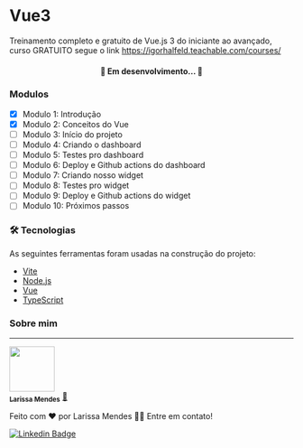 # Vue3
Treinamento completo e gratuito de Vue.js 3 do iniciante ao avançado, curso GRATUITO segue o link https://igorhalfeld.teachable.com/courses/

<h4 align="center"> 
	🚧 Em desenvolvimento...  🚧
</h4>

### Modulos

- [x] Modulo 1: Introdução
- [x] Modulo 2: Conceitos do Vue
- [ ] Modulo 3: Início do projeto
- [ ] Modulo 4: Criando o dashboard
- [ ] Modulo 5: Testes pro dashboard
- [ ] Modulo 6: Deploy e Github actions do dashboard
- [ ] Modulo 7: Criando nosso widget
- [ ] Modulo 8: Testes pro widget
- [ ] Modulo 9: Deploy e Github actions do widget
- [ ] Modulo 10: Próximos passos

### 🛠 Tecnologias

As seguintes ferramentas foram usadas na construção do projeto:

- [Vite](https://vitejs.dev/)
- [Node.js](https://nodejs.org/en/)
- [Vue](https://vuejs.org/)
- [TypeScript](https://www.typescriptlang.org/)

### Sobre mim
---

<a href="https://larissamendes.hashnode.dev/">
 <img src="https://github.com/mendesrl.png" width="80px;" alt=""/>
 <br />
 <sub><b>Larissa Mendes</b></sub></a> <a href="https://larissamendes.hashnode.dev/">🚀</a>


Feito com ❤️ por Larissa Mendes 👋🏽 Entre em contato!

[![Linkedin Badge](https://img.shields.io/badge/-Larissa-blue?style=flat-square&logo=Linkedin&logoColor=white&link=https://www.linkedin.com/in/larissamendesribeiro/)](https://www.linkedin.com/in/larissamendesribeiro/) 
